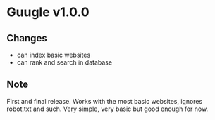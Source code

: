 # Guugle v1.0.0

## Changes
- can index basic websites
- can rank and search in database

## Note
First and final release. Works with the most basic websites, ignores robot.txt and such. Very simple, very basic but good enough for now.